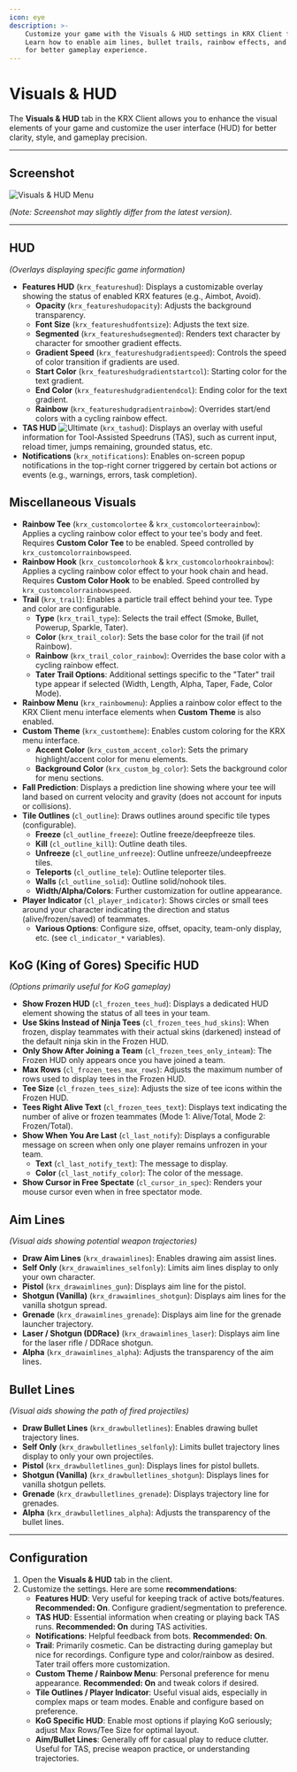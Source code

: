 ```yaml
---
icon: eye
description: >-
    Customize your game with the Visuals & HUD settings in KRX Client for Teeworlds.
    Learn how to enable aim lines, bullet trails, rainbow effects, and HUD enhancements
    for better gameplay experience.
---
```


# Visuals & HUD

The **Visuals & HUD** tab in the KRX Client allows you to enhance the visual elements of your game and customize the user interface (HUD) for better clarity, style, and gameplay precision.

---

## **Screenshot**
![Visuals & HUD Menu](https://raw.githubusercontent.com/Krixx1337/krxclient-docs/refs/heads/main/images/visuals-hud-menu.png)

*(Note: Screenshot may slightly differ from the latest version).*

---

## **HUD**
*(Overlays displaying specific game information)*
- **Features HUD** (`krx_featureshud`): Displays a customizable overlay showing the status of enabled KRX features (e.g., Aimbot, Avoid).
    - **Opacity** (`krx_featureshudopacity`): Adjusts the background transparency.
    - **Font Size** (`krx_featureshudfontsize`): Adjusts the text size.
    - **Segmented** (`krx_featureshudsegmented`): Renders text character by character for smoother gradient effects.
    - **Gradient Speed** (`krx_featureshudgradientspeed`): Controls the speed of color transition if gradients are used.
    - **Start Color** (`krx_featureshudgradientstartcol`): Starting color for the text gradient.
    - **End Color** (`krx_featureshudgradientendcol`): Ending color for the text gradient.
    - **Rainbow** (`krx_featureshudgradientrainbow`): Overrides start/end colors with a cycling rainbow effect.
- **TAS HUD** ![Ultimate](https://img.shields.io/badge/Ultimate-%23f76d6d?style=flat-square) (`krx_tashud`): Displays an overlay with useful information for Tool-Assisted Speedruns (TAS), such as current input, reload timer, jumps remaining, grounded status, etc.
- **Notifications** (`krx_notifications`): Enables on-screen popup notifications in the top-right corner triggered by certain bot actions or events (e.g., warnings, errors, task completion).

## **Miscellaneous Visuals**
- **Rainbow Tee** (`krx_customcolortee` & `krx_customcolorteerainbow`): Applies a cycling rainbow color effect to your tee's body and feet. Requires **Custom Color Tee** to be enabled. Speed controlled by `krx_customcolorrainbowspeed`.
- **Rainbow Hook** (`krx_customcolorhook` & `krx_customcolorhookrainbow`): Applies a cycling rainbow color effect to your hook chain and head. Requires **Custom Color Hook** to be enabled. Speed controlled by `krx_customcolorrainbowspeed`.
- **Trail** (`krx_trail`): Enables a particle trail effect behind your tee. Type and color are configurable.
    - **Type** (`krx_trail_type`): Selects the trail effect (Smoke, Bullet, Powerup, Sparkle, Tater).
    - **Color** (`krx_trail_color`): Sets the base color for the trail (if not Rainbow).
    - **Rainbow** (`krx_trail_color_rainbow`): Overrides the base color with a cycling rainbow effect.
    - **Tater Trail Options**: Additional settings specific to the "Tater" trail type appear if selected (Width, Length, Alpha, Taper, Fade, Color Mode).
- **Rainbow Menu** (`krx_rainbowmenu`): Applies a rainbow color effect to the KRX Client menu interface elements when **Custom Theme** is also enabled.
- **Custom Theme** (`krx_customtheme`): Enables custom coloring for the KRX menu interface.
    - **Accent Color** (`krx_custom_accent_color`): Sets the primary highlight/accent color for menu elements.
    - **Background Color** (`krx_custom_bg_color`): Sets the background color for menu sections.
- **Fall Prediction**: Displays a prediction line showing where your tee will land based on current velocity and gravity (does not account for inputs or collisions).
- **Tile Outlines** (`cl_outline`): Draws outlines around specific tile types (configurable).
    - **Freeze** (`cl_outline_freeze`): Outline freeze/deepfreeze tiles.
    - **Kill** (`cl_outline_kill`): Outline death tiles.
    - **Unfreeze** (`cl_outline_unfreeze`): Outline unfreeze/undeepfreeze tiles.
    - **Teleports** (`cl_outline_tele`): Outline teleporter tiles.
    - **Walls** (`cl_outline_solid`): Outline solid/nohook tiles.
    - **Width/Alpha/Colors**: Further customization for outline appearance.
- **Player Indicator** (`cl_player_indicator`): Shows circles or small tees around your character indicating the direction and status (alive/frozen/saved) of teammates.
    - **Various Options**: Configure size, offset, opacity, team-only display, etc. (see `cl_indicator_*` variables).

## **KoG (King of Gores) Specific HUD**
*(Options primarily useful for KoG gameplay)*
- **Show Frozen HUD** (`cl_frozen_tees_hud`): Displays a dedicated HUD element showing the status of all tees in your team.
- **Use Skins Instead of Ninja Tees** (`cl_frozen_tees_hud_skins`): When frozen, display teammates with their actual skins (darkened) instead of the default ninja skin in the Frozen HUD.
- **Only Show After Joining a Team** (`cl_frozen_tees_only_inteam`): The Frozen HUD only appears once you have joined a team.
- **Max Rows** (`cl_frozen_tees_max_rows`): Adjusts the maximum number of rows used to display tees in the Frozen HUD.
- **Tee Size** (`cl_frozen_tees_size`): Adjusts the size of tee icons within the Frozen HUD.
- **Tees Right Alive Text** (`cl_frozen_tees_text`): Displays text indicating the number of alive or frozen teammates (Mode 1: Alive/Total, Mode 2: Frozen/Total).
- **Show When You Are Last** (`cl_last_notify`): Displays a configurable message on screen when only one player remains unfrozen in your team.
    - **Text** (`cl_last_notify_text`): The message to display.
    - **Color** (`cl_last_notify_color`): The color of the message.
- **Show Cursor in Free Spectate** (`cl_cursor_in_spec`): Renders your mouse cursor even when in free spectator mode.

## **Aim Lines**
*(Visual aids showing potential weapon trajectories)*
- **Draw Aim Lines** (`krx_drawaimlines`): Enables drawing aim assist lines.
- **Self Only** (`krx_drawaimlines_selfonly`): Limits aim lines display to only your own character.
- **Pistol** (`krx_drawaimlines_gun`): Displays aim line for the pistol.
- **Shotgun (Vanilla)** (`krx_drawaimlines_shotgun`): Displays aim lines for the vanilla shotgun spread.
- **Grenade** (`krx_drawaimlines_grenade`): Displays aim line for the grenade launcher trajectory.
- **Laser / Shotgun (DDRace)** (`krx_drawaimlines_laser`): Displays aim line for the laser rifle / DDRace shotgun.
- **Alpha** (`krx_drawaimlines_alpha`): Adjusts the transparency of the aim lines.

## **Bullet Lines**
*(Visual aids showing the path of fired projectiles)*
- **Draw Bullet Lines** (`krx_drawbulletlines`): Enables drawing bullet trajectory lines.
- **Self Only** (`krx_drawbulletlines_selfonly`): Limits bullet trajectory lines display to only your own projectiles.
- **Pistol** (`krx_drawbulletlines_gun`): Displays lines for pistol bullets.
- **Shotgun (Vanilla)** (`krx_drawbulletlines_shotgun`): Displays lines for vanilla shotgun pellets.
- **Grenade** (`krx_drawbulletlines_grenade`): Displays trajectory line for grenades.
- **Alpha** (`krx_drawbulletlines_alpha`): Adjusts the transparency of the bullet lines.

---

## **Configuration**

1. Open the **Visuals & HUD** tab in the client.
2. Customize the settings. Here are some **recommendations**:
   - **Features HUD**: Very useful for keeping track of active bots/features. **Recommended: On**. Configure gradient/segmentation to preference.
   - **TAS HUD**: Essential information when creating or playing back TAS runs. **Recommended: On** during TAS activities.
   - **Notifications**: Helpful feedback from bots. **Recommended: On**.
   - **Trail**: Primarily cosmetic. Can be distracting during gameplay but nice for recordings. Configure type and color/rainbow as desired. Tater trail offers more customization.
   - **Custom Theme / Rainbow Menu**: Personal preference for menu appearance. **Recommended: On** and tweak colors if desired.
   - **Tile Outlines / Player Indicator**: Useful visual aids, especially in complex maps or team modes. Enable and configure based on preference.
   - **KoG Specific HUD**: Enable most options if playing KoG seriously; adjust Max Rows/Tee Size for optimal layout.
   - **Aim/Bullet Lines**: Generally off for casual play to reduce clutter. Useful for TAS, precise weapon practice, or understanding trajectories.

